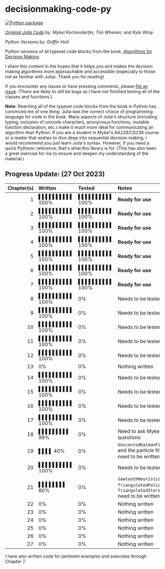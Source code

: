 # decisionmaking-code-py

[![Python package](https://github.com/griffinbholt/decisionmaking-code-py/actions/workflows/python-package.yml/badge.svg)](https://github.com/griffinbholt/decisionmaking-code-py/actions/workflows/python-package.yml)

*[Original Julia Code](https://github.com/algorithmsbooks/decisionmaking-code) by: Mykel Kochenderfer, Tim Wheeler, and Kyle Wray*

*Python Versions by: Griffin Holt*

Python versions of all typeset code blocks from the book, [Algorithms for Decision Making](https://algorithmsbook.com/).

I share this content in the hopes that it helps you and makes the decision making algorithms more approachable and accessible (especially to those not as familiar with Julia). Thank you for reading!

If you encounter any issues or have pressing comments, please [file an issue](https://github.com/griffinbholt/decisionmaking-code-py/issues/new/choose). (There are likely to still be bugs as I have not finished testing all of the classes and functions.)

**Note:** Rewriting all of the typeset code blocks from the book in Python has convinced me of one thing: Julia was the correct choice of programming language for code in the book. Many aspects of Julia's structure (including typing, inclusion of unicode characters, anonymous functions, mutable function declaration, etc.) make it much more ideal for communicating an algorithm than Python. If you are a student in Mykel's AA228/CS238 course or a reader that wishes to dive deep into sequential decision making, I would recommend you just learn Julia's syntax. However, if you need a quick Pythonic reference, that's what this library is for. (This has also been a great exercise for me to ensure and deepen my understanding of the material.)

## Progress Update: (27 Oct 2023)

| Chapter(s) | Written | Tested | Notes |
|--:|:--|:--|:--|
|  1 | ▌▌▌▌▌▌▌▌▌▌ 100% | ▌▌▌▌▌▌▌▌▌▌ 100% | **Ready for use** |
|  2 | ▌▌▌▌▌▌▌▌▌▌ 100% | ▌▌▌▌▌▌▌▌▌▌ 100% | **Ready for use** |
|  3 | ▌▌▌▌▌▌▌▌▌▌ 100% | ▌▌▌▌▌▌▌▌▌▌ 100% | **Ready for use** |
|  4 | ▌▌▌▌▌▌▌▌▌▌ 100% | ▌▌▌▌▌▌▌▌▌▌ 100% | **Ready for use** |
|  5 | ▌▌▌▌▌▌▌▌▌▌ 100% | ▌▌▌▌▌▌▌▌▌▌ 100% | **Ready for use** |
|  6 | ▌▌▌▌▌▌▌▌▌▌ 100% | ▌▌▌▌▌▌▌▌▌▌ 100% | **Ready for use** |
|  7 | ▌▌▌▌▌▌▌▌▌▌ 100% | ▌▌▌▌▌▌▌▌▌▌ 100% | **Ready for use** |
|  8 | ▌▌▌▌▌▌▌▌▌▌ 100% | 0% | Needs to be tested |
|  9 | ▌▌▌▌▌▌▌▌▌▌ 100% | 0% | Needs to be tested |
| 10 | ▌▌▌▌▌▌▌▌▌▌ 100% | 0% | Needs to be tested |
| 11 | ▌▌▌▌▌▌▌▌▌▌ 100% | 0% | Needs to be tested |
| 12 | ▌▌▌▌▌▌▌▌▌▌ 100% | 0% | Needs to be tested |
| 13 | 0% | 0% | Nothing written |
| 14 | ▌▌▌▌▌▌▌▌▌▌ 100% | 0% | Needs to be tested |
| 15 | ▌▌▌▌▌▌▌▌▌▌ 100% | 0% | Needs to be tested |
| 16 | ▌▌▌▌▌▌▌▌▌▌ 100% | 0% | Needs to be tested |
| 17 | ▌▌▌▌▌▌▌▌▌▌ 100% | 0% | Needs to be tested |
| 18 | ▌▌▌▌▌▌▌▌▌ 99% | 0% | Need to ask Mykel some questions |
| 19 | ▌▌▌▌ 40% | 0% | `UnscentedKalmanFilter` and the particle filters need to be written |
| 20 | ▌▌▌▌▌▌▌▌▌▌ 100% | 0% | Needs to be tested |
| 21 | ▌▌▌▌▌▌▌▌ 80% | 0% | `SawtoothHeuristicSearch`, `TriangulatedPolicy`, and `TriangulatedIteration` need to be written |
| 22 | 0% | 0% | Nothing written |
| 23 | 0% | 0% | Nothing written |
| 24 | 0% | 0% | Nothing written |
| 25 | 0% | 0% | Nothing written |
| 26 | 0% | 0% | Nothing written |
| 27 | 0% | 0% | Nothing written |

I have also written code for pertinent examples and exercises through Chapter 7.

<!-- TODO - I need to go through and check that all functions have proper parameter
and return signatures. -->